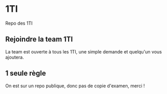 # 1TI
Repo des 1TI
## Rejoindre la team 1TI
La team est ouverte à tous les 1TI, une simple demande et quelqu'un vous ajoutera.
## 1 seule règle
On est sur un repo publique, donc pas de copie d'examen, merci !
